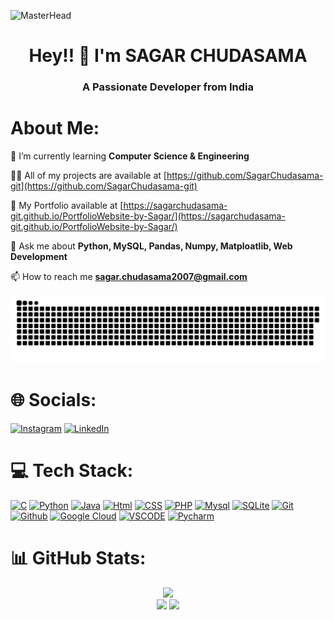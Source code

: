 ![MasterHead](https://github.com/user-attachments/assets/702a351d-5bff-4757-ba2e-974a4b142185)

<h1 align="center">Hey!! 👋 I'm SAGAR CHUDASAMA</h1>
<h3 align="center">A Passionate Developer from India</h3>

# About Me:

🌱 I’m currently learning **Computer Science & Engineering**

👨‍💻 All of my projects are available at [https://github.com/SagarChudasama-git](https://github.com/SagarChudasama-git)

💼 My Portfolio available at [https://sagarchudasama-git.github.io/PortfolioWebsite-by-Sagar/](https://sagarchudasama-git.github.io/PortfolioWebsite-by-Sagar/)

💬 Ask me about **Python, MySQL, Pandas, Numpy, Matploatlib, Web Development**

📫 How to reach me **sagar.chudasama2007@gmail.com**


<div align="center">
 
![snake gif](https://github.com/SagarChudasama-git/SagarChudasama-git/blob/output/github-snake-dark.svg)

</div>


# 🌐 Socials:
 
 [![Instagram](https://img.shields.io/badge/Instagram-%23E4405F.svg?logo=Instagram&logoColor=white)](https://www.instagram.com/sagar.chudasama7?igsh=MTRpOGl3YmUxeWhldA==) [![LinkedIn](https://img.shields.io/badge/LinkedIn-%230077B5.svg?logo=linkedin&logoColor=white)](https://www.linkedin.com/in/sagar-chudasama-537264277/) 



# 💻 Tech Stack:

[![C](https://skillicons.dev/icons?i=c)](https://skillicons.dev) [![Python](https://skillicons.dev/icons?i=python)](https://skillicons.dev) [![Java](https://skillicons.dev/icons?i=java)](https://skillicons.dev) [![Html](https://skillicons.dev/icons?i=html)](https://skillicons.dev) [![CSS](https://skillicons.dev/icons?i=css)](https://skillicons.dev) [![PHP](https://skillicons.dev/icons?i=php)](https://skillicons.dev)  [![Mysql](https://skillicons.dev/icons?i=mysql)](https://skillicons.dev)  [![SQLite](https://skillicons.dev/icons?i=sqlite)](https://skillicons.dev) [![Git](https://skillicons.dev/icons?i=git)](https://skillicons.dev)  [![Github](https://skillicons.dev/icons?i=github)](https://skillicons.dev) [![Google Cloud](https://skillicons.dev/icons?i=gcp)](https://skillicons.dev)  [![VSCODE](https://skillicons.dev/icons?i=vscode)](https://skillicons.dev)  [![Pycharm](https://skillicons.dev/icons?i=pycharm)](https://skillicons.dev)

# 📊 GitHub Stats:

<div align="center">
 
  ![](https://github-readme-stats.vercel.app/api?username=sagarchudasama-git&theme=dark&hide_border=false&include_all_commits=true&count_private=true)<br/>
  <img src="https://github-readme-streak-stats.herokuapp.com/?user=technologyhell&theme=aura&hide_border=true" width="50%" />
  <img src="https://github-readme-stats.vercel.app/api/top-langs/?username=technologyhell&theme=aura&hide_border=true&include_all_commits=true&count_private=true&layout=compact" width="36%" /> </br>
</div>

